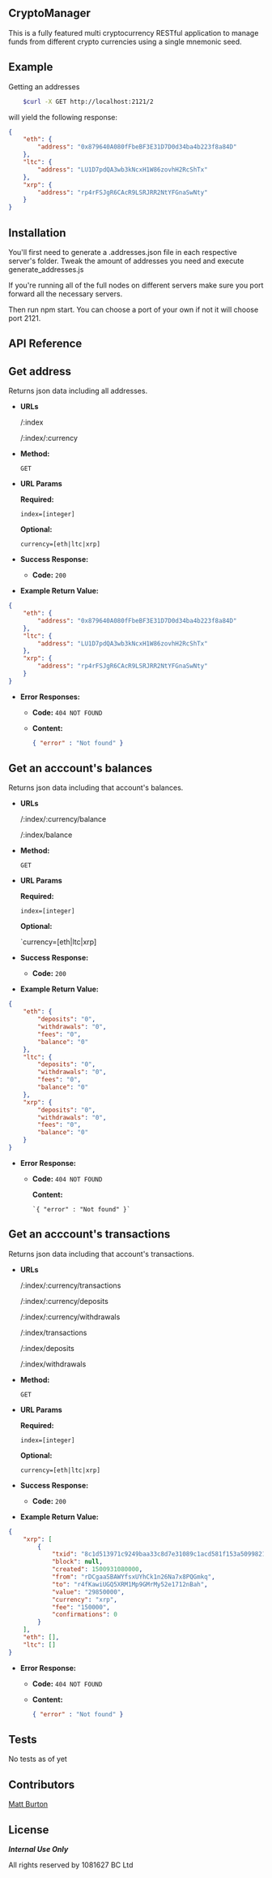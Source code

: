 ## CryptoManager

This is a fully featured multi cryptocurrency RESTful application to manage funds from different crypto currencies using a single mnemonic seed. 

## Example

Getting an addresses 

```bash
    $curl -X GET http://localhost:2121/2
```

will yield the following response:
```json
{
	"eth": {
		"address": "0x879640A080fFbeBF3E31D7D0d34ba4b223f8a84D"
	},
	"ltc": {
		"address": "LU1D7pdQA3wb3kNcxH1W86zovhH2RcShTx"
	},
	"xrp": {
		"address": "rp4rFSJgR6CAcR9LSRJRR2NtYFGnaSwNty"
	}
}
```

## Installation

You'll first need to generate a .addresses.json file in each respective server's folder. Tweak the amount of addresses you need and execute generate_addresses.js

If you're running all of the full nodes on different servers make sure you port forward all the necessary servers.

Then run npm start. You can choose a port of your own if not it will choose port 2121.

## API Reference

**Get address**
----
  Returns json data including all addresses.

* **URLs**

  /:index
  
  /:index/:currency

* **Method:**

  `GET`
  
*  **URL Params**

   **Required:**
 
   `index=[integer]`
   
   **Optional:**
   
   `currency=[eth|ltc|xrp]`

* **Success Response:**

  * **Code:** `200` <br />

* **Example Return Value:** 

```json 
{
	"eth": {
		"address": "0x879640A080fFbeBF3E31D7D0d34ba4b223f8a84D"
	},
	"ltc": {
		"address": "LU1D7pdQA3wb3kNcxH1W86zovhH2RcShTx"
	},
	"xrp": {
		"address": "rp4rFSJgR6CAcR9LSRJRR2NtYFGnaSwNty"
	}
}
```
 
* **Error Responses:**

  * **Code:** `404 NOT FOUND` <br />

  * **Content:** 
  
      ```json 
      { "error" : "Not found" }
      ```

**Get an acccount's balances**
----
  Returns json data including that account's balances.

* **URLs**

  /:index/:currency/balance
  
  /:index/balance 

* **Method:**

  `GET`
  
*  **URL Params**

   **Required:**
 
   `index=[integer]`
   
   **Optional:**
   
   `currency=[eth|ltc|xrp]

* **Success Response:**

  * **Code:** `200` <br />

* **Example Return Value:** 

```json 
{
	"eth": {
		"deposits": "0",
		"withdrawals": "0",
		"fees": "0",
		"balance": "0"
	},
	"ltc": {
		"deposits": "0",
		"withdrawals": "0",
		"fees": "0",
		"balance": "0"
	},
	"xrp": {
		"deposits": "0",
		"withdrawals": "0",
		"fees": "0",
		"balance": "0"
	}
}
```
 
* **Error Response:**

  * **Code:** `404 NOT FOUND` <br />
  
    **Content:** 
    
        `{ "error" : "Not found" }`


**Get an acccount's transactions**
----
  Returns json data including that account's transactions.

* **URLs**

  /:index/:currency/transactions
  
  /:index/:currency/deposits
  
  /:index/:currency/withdrawals
  
  /:index/transactions 
  
  /:index/deposits
  
  /:index/withdrawals

* **Method:**

  `GET`
  
*  **URL Params**

   **Required:**
 
   `index=[integer]`
   
   **Optional:**
   
   `currency=[eth|ltc|xrp]`

* **Success Response:**

  * **Code:** `200` <br />

* **Example Return Value:** 
```json 
{
	"xrp": [
		{
			"txid": "8c1d513971c9249baa33c8d7e31089c1acd581f153a50998214b41797420c14b",
			"block": null,
			"created": 1500931080000,
			"from": "rDCgaaSBAWYfsxUYhCk1n26Na7x8PQGmkq",
			"to": "r4fKawiUGQ5XRM1Mp9GMrMy52e1712nBah",
			"value": "29850000",
			"currency": "xrp",
			"fee": "150000",
			"confirmations": 0
		}
	],
	"eth": [],
	"ltc": []
}
```
 
* **Error Response:**

  * **Code:** `404 NOT FOUND` <br />
  
  * **Content:** 

    ```json
    { "error" : "Not found" }
    ```

## Tests

No tests as of yet

## Contributors

[Matt Burton](https://github.com/burtonium)

## License

***Internal Use Only***

All rights reserved by 1081627 BC Ltd